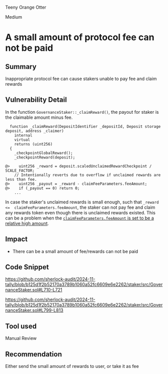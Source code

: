 Teeny Orange Otter

Medium

# A small amount of protocol fee can not be paid

## Summary
Inappropriate protocol fee can cause stakers unable to pay fee and claim rewards

## Vulnerability Detail
In the function `GovernanceStaker::_claimReward()`, the payout for staker is the claimable amount minus fee.
```solidity
  function _claimReward(DepositIdentifier _depositId, Deposit storage deposit, address _claimer)
    internal
    virtual
    returns (uint256)
  {
    _checkpointGlobalReward();
    _checkpointReward(deposit);

@>    uint256 _reward = deposit.scaledUnclaimedRewardCheckpoint / SCALE_FACTOR;
    // Intentionally reverts due to overflow if unclaimed rewards are less than fee.
@>    uint256 _payout = _reward - claimFeeParameters.feeAmount;
@>    if (_payout == 0) return 0;
    ...
```
In case the staker's unclaimed rewards is small enough, such that `_reward <=  claimFeeParameters.feeAmount`, the staker can not pay fee and claim any rewards token even though there is unclaimed rewards existed. This can be a problem when the [`claimFeeParameters.feeAmount` is set to be a relative high amount](https://github.com/sherlock-audit/2024-11-tally/blob/b125d1f2b52170a3789b1060a52fc6609e6e2262/staker/src/GovernanceStaker.sol#L799-L813). 

## Impact
- There can be a small amount of fee/rewards can not be paid

## Code Snippet
https://github.com/sherlock-audit/2024-11-tally/blob/b125d1f2b52170a3789b1060a52fc6609e6e2262/staker/src/GovernanceStaker.sol#L710-L721

https://github.com/sherlock-audit/2024-11-tally/blob/b125d1f2b52170a3789b1060a52fc6609e6e2262/staker/src/GovernanceStaker.sol#L799-L813

## Tool used

Manual Review

## Recommendation
Either send the small amount of rewards to user, or take it as fee